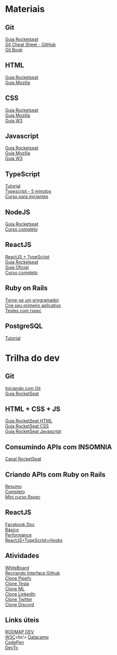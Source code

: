 # Materiais
## Git

[Guia Rocketseat](https://app.rocketseat.com.br/node/o-guia-estelar-de-git)<br/>
[Git Cheat Sheet - GitHub](https://training.github.com/downloads/pt_BR/github-git-cheat-sheet/)<br/>
[Git Book](https://git-scm.com/book/pt-br/v2)

## HTML

[Guia Rocketseat](https://app.rocketseat.com.br/node/o-guia-estelar-de-html)<br/>
[Guia Mozilla](https://developer.mozilla.org/pt-BR/docs/Web/HTML)

## CSS

[Guia Rocketseat](https://app.rocketseat.com.br/node/o-guia-estelar-de-css)<br/>
[Guia Mozilla](https://developer.mozilla.org/pt-BR/docs/Web/CSS)<br/>
[Guia W3](https://www.w3schools.com/css/)

## Javascript

[Guia Rocketseat](https://app.rocketseat.com.br/node/o-guia-estelar-de-java-script)<br/>
[Guia Mozilla](https://developer.mozilla.org/pt-BR/docs/Web/JavaScript)<br/>
[Guia W3](https://www.w3schools.com/js/default.asp)

## TypeScript

[Tutorial](https://www.typescripttutorial.net/)<br/>
[Typescript - 5 minutos](https://www.typescriptlang.org/docs/handbook/typescript-in-5-minutes.html)<br/>
[Curso para iniciantes](https://www.youtube.com/watch?v=BwuLxPH8IDs)

## NodeJS

[Guia Rocketseat](https://app.rocketseat.com.br/node/node-js-o-motor-da-nave)<br/>
[Curso completo](https://www.youtube.com/watch?v=LLqq6FemMNQ&list=PLJ_KhUnlXUPtbtLwaxxUxHqvcNQndmI4B)

## ReactJS

[ReactJS + TypeScript](https://www.youtube.com/watch?v=00AkMN9IAAY&list=PLYSZyzpwBEWSe71-aLlq71B2LPZzTNO8a)<br/>
[Guia Rocketseat](https://www.youtube.com/playlist?list=PLWXw8Gu52TRK1W0emFvUl3ozgV2JW3_8p)<br/>
[Guia Oficial](https://pt-br.reactjs.org/tutorial/tutorial.html)<br/>
[Curso completo](https://www.youtube.com/watch?v=C8M94QLJy0o&list=PLXik_5Br-zO9YVs9bxi7zoQlKq59VPTX1)

## Ruby on Rails

[Torne-se um programador](https://www.youtube.com/watch?v=zB4m43UPAxk&list=PLEdPHGYbHhldWUFs2Q-jSzXAv3NXh4wu0)<br/>
[Crie seu primeiro aplicativo](https://www.youtube.com/watch?v=wbZ6yrVxScM)<br/>
[Testes com rspec](https://www.youtube.com/watch?v=eb2VaG9bfSE&list=PLdDT8if5attGc3fgFsFe5cvV9MwlVFNLW)

## PostgreSQL

[Tutorial](https://www.postgresqltutorial.com/)

# Trilha do dev

## Git
[Iniciando com Git](https://www.youtube.com/watch?v=MW7hrQe6aYo&list=PL85ITvJ7FLoh-1TFRDe7bHzAWY4DlIRtk)<br/>
[Guia RocketSeat](https://app.rocketseat.com.br/node/o-guia-estelar-de-git)

## HTML + CSS + JS
[Guia RocketSeat HTML](https://app.rocketseat.com.br/node/o-guia-estelar-de-html)<br/>
[Guia RocketSeat CSS](https://app.rocketseat.com.br/node/o-guia-estelar-de-css)<br/>
[Guia RocketSeat Javascript](https://app.rocketseat.com.br/node/o-guia-estelar-de-java-script)

## Consumindo APIs com INSOMNIA
[Canal RocketSeat](https://www.youtube.com/watch?v=3tB0uDliS6Y)

## Criando APIs com Ruby on Rails
[Resumo](https://www.youtube.com/watch?v=QojnRc7SS9o)<br/>
[Completo](https://www.youtube.com/watch?v=M9-em3FYMNU&list=PLjQo0sojbbxWXYhditpqZlN4oLJE4hLjP)<br/>
[Mini curso Rspec](https://www.youtube.com/watch?v=eb2VaG9bfSE&list=PLdDT8if5attGc3fgFsFe5cvV9MwlVFNLW)

## ReactJS 
[Facebook Doc](https://pt-br.legacy.reactjs.org/docs/getting-started.html#learn-react)<br />
[Básico](https://www.youtube.com/playlist?list=PLWXw8Gu52TRK1W0emFvUl3ozgV2JW3_8p)<br/>
[Performance](https://www.youtube.com/watch?v=NmU2nNehNNY)<br/>
[ReactJS+TypeScript+Hooks](https://www.youtube.com/watch?v=00AkMN9IAAY&list=PLYSZyzpwBEWSe71-aLlq71B2LPZzTNO8a)


## Atividades
[WhiteBoard](https://www.youtube.com/watch?v=J3vbTM21uDs)<br />
[Recriando Interface Github](https://www.youtube.com/watch?v=iLEbGQXsg3k)<br />
[Clone Pipefy](https://www.youtube.com/watch?v=awRtgpRsdTQ)<br/>
[Clone Tesla](https://www.youtube.com/watch?v=Mf4Se4ZGcG8)<br/>
[Clone ML](https://www.youtube.com/watch?v=APs_xQ2hUOE)<br/>
[Clone LinkedIn](https://www.youtube.com/watch?v=-ZV-_7vNRGw)<br/>
[Clone Twitter](https://www.youtube.com/watch?v=K-8z_4xvT3o)<br/>
[Clone Discord](https://www.youtube.com/watch?v=x4FdZd2-_uU)


## Links úteis
[RODMAP DEV](https://roadmap.sh/roadmaps)<br/>
[W3C](https://www.w3schools.com/sql/](https://www.w3schools.com/))<br/>
[Datacamp](https://www.datacamp.com/)<br/>
[CodePen](https://codepen.io/)<br/>
[DevTo](https://dev.to/)
